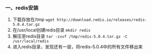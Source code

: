 ### 一、redis安装

1. 下载存放在/tmp `wget http://download.redis.io/releases/redis-5.0.4.tar.gz`
2. 在/usr/local创建redis目录 `mkdir redis`
3. 解压至redis目录 `tar -zxvf /tmp/redis-5.0.4.tar.gz -C /usr/local/redis`
4. 进入redis目录，发现还有一层，将redis-5.0.4中的所有文件移出来

